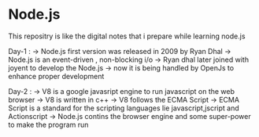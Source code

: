 # Node.js
This repositry is like the digital notes that i prepare while learning node.js

Day-1 :
-> Node.js first version was released in 2009 by Ryan Dhal
-> Node.js is an event-driven , non-blocking i/o 
-> Ryan dhal later joined with joyent to develop the Node.js
-> now it is being handled by OpenJs to enhance proper development 

Day-2 :
-> V8 is a google javasript engine to run javascript on the web browser
-> V8 is written in c++
-> V8 follows the ECMA Script
-> ECMA Script is a standard for the scripting languages lie javascript,jscript and Actionscript
-> Node.js contins the browser engine and some super-power to make the program run